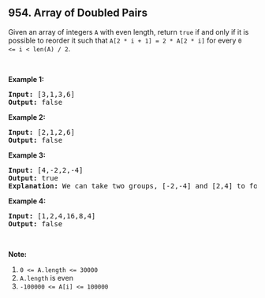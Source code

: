 ## 954. Array of Doubled Pairs

<p>Given an array of integers <code>A</code>&nbsp;with even length, return <code>true</code> if and only if it is possible to reorder it such that <code>A[2 * i + 1] = 2 * A[2 * i]</code> for every <code>0 &lt;=&nbsp;i &lt; len(A) / 2</code>.</p>

<p>&nbsp;</p>

<div>
<div>
<div>
<ol>
</ol>
</div>
</div>
</div>

<div>
<p><strong>Example 1:</strong></p>

<pre>
<strong>Input: </strong><span id="example-input-1-1">[3,1,3,6]</span>
<strong>Output: </strong><span id="example-output-1">false</span>
</pre>

<div>
<p><strong>Example 2:</strong></p>

<pre>
<strong>Input: </strong><span id="example-input-2-1">[2,1,2,6]</span>
<strong>Output: </strong><span id="example-output-2">false</span>
</pre>

<div>
<p><strong>Example 3:</strong></p>

<pre>
<strong>Input: </strong><span id="example-input-3-1">[4,-2,2,-4]</span>
<strong>Output: </strong><span id="example-output-3">true</span>
<strong>Explanation: </strong><span id="example-output-3">We can take two groups, [-2,-4] and [2,4] to form [-2,-4,2,4] or [2,4,-2,-4].</span>
</pre>

<div>
<p><strong>Example 4:</strong></p>

<pre>
<strong>Input: </strong><span id="example-input-4-1">[1,2,4,16,8,4]</span>
<strong>Output: </strong><span id="example-output-4">false</span>
</pre>

<p>&nbsp;</p>

<p><strong>Note:</strong></p>

<ol>
	<li><code>0 &lt;= A.length &lt;= 30000</code></li>
	<li><code>A.length</code> is even</li>
	<li><code>-100000 &lt;= A[i] &lt;= 100000</code></li>
</ol>
</div>
</div>
</div>
</div>
